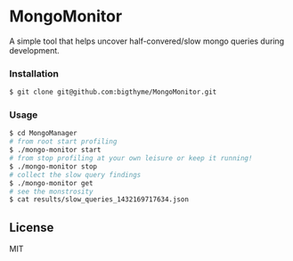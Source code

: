 # MongoMonitor

A simple tool that helps uncover half-convered/slow mongo queries during development.

### Installation

```sh
$ git clone git@github.com:bigthyme/MongoMonitor.git
```

### Usage

```sh
$ cd MongoManager
# from root start profiling
$ ./mongo-monitor start
# from stop profiling at your own leisure or keep it running!
$ ./mongo-monitor stop
# collect the slow query findings
$ ./mongo-monitor get
# see the monstrosity
$ cat results/slow_queries_1432169717634.json
```

License
----

MIT
